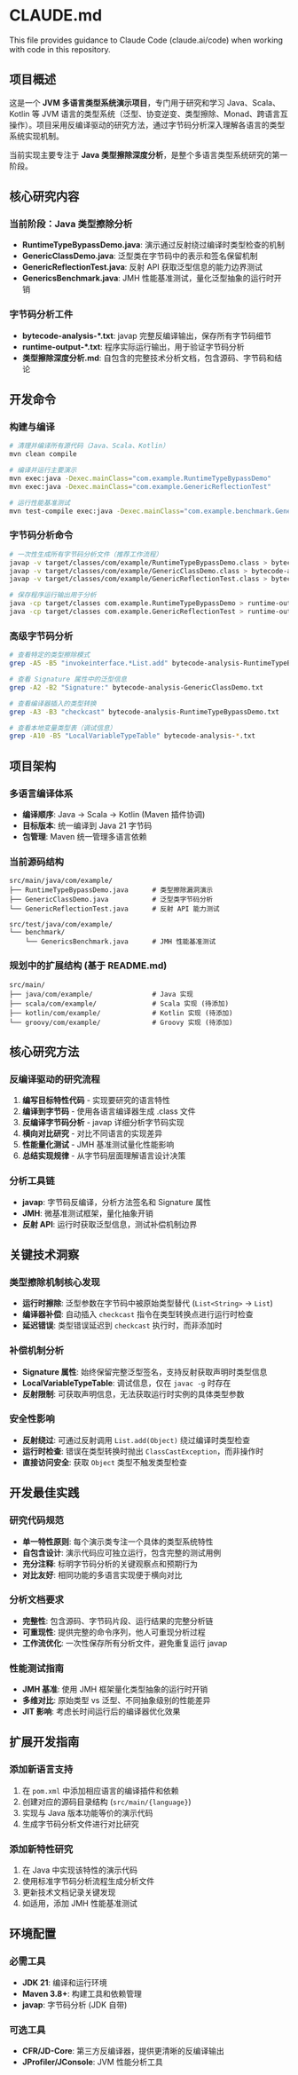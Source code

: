 # CLAUDE.md

This file provides guidance to Claude Code (claude.ai/code) when working with code in this repository.

## 项目概述

这是一个 **JVM 多语言类型系统演示项目**，专门用于研究和学习 Java、Scala、Kotlin 等 JVM 语言的类型系统（泛型、协变逆变、类型擦除、Monad、跨语言互操作）。项目采用反编译驱动的研究方法，通过字节码分析深入理解各语言的类型系统实现机制。

当前实现主要专注于 **Java 类型擦除深度分析**，是整个多语言类型系统研究的第一阶段。

## 核心研究内容

### 当前阶段：Java 类型擦除分析
- **RuntimeTypeBypassDemo.java**: 演示通过反射绕过编译时类型检查的机制
- **GenericClassDemo.java**: 泛型类在字节码中的表示和签名保留机制
- **GenericReflectionTest.java**: 反射 API 获取泛型信息的能力边界测试
- **GenericsBenchmark.java**: JMH 性能基准测试，量化泛型抽象的运行时开销

### 字节码分析工件
- **bytecode-analysis-*.txt**: javap 完整反编译输出，保存所有字节码细节
- **runtime-output-*.txt**: 程序实际运行输出，用于验证字节码分析
- **类型擦除深度分析.md**: 自包含的完整技术分析文档，包含源码、字节码和结论

## 开发命令

### 构建与编译
```bash
# 清理并编译所有源代码（Java、Scala、Kotlin）
mvn clean compile

# 编译并运行主要演示
mvn exec:java -Dexec.mainClass="com.example.RuntimeTypeBypassDemo"
mvn exec:java -Dexec.mainClass="com.example.GenericReflectionTest"

# 运行性能基准测试
mvn test-compile exec:java -Dexec.mainClass="com.example.benchmark.GenericsBenchmark"
```

### 字节码分析命令
```bash
# 一次性生成所有字节码分析文件（推荐工作流程）
javap -v target/classes/com/example/RuntimeTypeBypassDemo.class > bytecode-analysis-RuntimeTypeBypassDemo.txt
javap -v target/classes/com/example/GenericClassDemo.class > bytecode-analysis-GenericClassDemo.txt  
javap -v target/classes/com/example/GenericReflectionTest.class > bytecode-analysis-GenericReflectionTest.txt

# 保存程序运行输出用于分析
java -cp target/classes com.example.RuntimeTypeBypassDemo > runtime-output-RuntimeTypeBypassDemo.txt 2>&1
java -cp target/classes com.example.GenericReflectionTest > runtime-output-GenericReflectionTest.txt 2>&1
```

### 高级字节码分析
```bash
# 查看特定的类型擦除模式
grep -A5 -B5 "invokeinterface.*List.add" bytecode-analysis-RuntimeTypeBypassDemo.txt

# 查看 Signature 属性中的泛型信息
grep -A2 -B2 "Signature:" bytecode-analysis-GenericClassDemo.txt

# 查看编译器插入的类型转换
grep -A3 -B3 "checkcast" bytecode-analysis-RuntimeTypeBypassDemo.txt

# 查看本地变量类型表（调试信息）
grep -A10 -B5 "LocalVariableTypeTable" bytecode-analysis-*.txt
```

## 项目架构

### 多语言编译体系
- **编译顺序**: Java → Scala → Kotlin (Maven 插件协调)
- **目标版本**: 统一编译到 Java 21 字节码
- **包管理**: Maven 统一管理多语言依赖

### 当前源码结构
```
src/main/java/com/example/
├── RuntimeTypeBypassDemo.java      # 类型擦除漏洞演示 
├── GenericClassDemo.java           # 泛型类字节码分析
└── GenericReflectionTest.java      # 反射 API 能力测试

src/test/java/com/example/
└── benchmark/
    └── GenericsBenchmark.java      # JMH 性能基准测试
```

### 规划中的扩展结构 (基于 README.md)
```
src/main/
├── java/com/example/               # Java 实现
├── scala/com/example/              # Scala 实现 (待添加)
├── kotlin/com/example/             # Kotlin 实现 (待添加)
└── groovy/com/example/             # Groovy 实现 (待添加)
```

## 核心研究方法

### 反编译驱动的研究流程
1. **编写目标特性代码** - 实现要研究的语言特性
2. **编译到字节码** - 使用各语言编译器生成 .class 文件
3. **反编译字节码分析** - javap 详细分析字节码实现
4. **横向对比研究** - 对比不同语言的实现差异
5. **性能量化测试** - JMH 基准测试量化性能影响
6. **总结实现规律** - 从字节码层面理解语言设计决策

### 分析工具链
- **javap**: 字节码反编译，分析方法签名和 Signature 属性
- **JMH**: 微基准测试框架，量化抽象开销
- **反射 API**: 运行时获取泛型信息，测试补偿机制边界

## 关键技术洞察

### 类型擦除机制核心发现
- **运行时擦除**: 泛型参数在字节码中被原始类型替代 (`List<String>` → `List`)
- **编译器补偿**: 自动插入 `checkcast` 指令在类型转换点进行运行时检查
- **延迟错误**: 类型错误延迟到 `checkcast` 执行时，而非添加时

### 补偿机制分析
- **Signature 属性**: 始终保留完整泛型签名，支持反射获取声明时类型信息
- **LocalVariableTypeTable**: 调试信息，仅在 `javac -g` 时存在
- **反射限制**: 可获取声明信息，无法获取运行时实例的具体类型参数

### 安全性影响
- **反射绕过**: 可通过反射调用 `List.add(Object)` 绕过编译时类型检查
- **运行时检查**: 错误在类型转换时抛出 `ClassCastException`，而非操作时
- **直接访问安全**: 获取 `Object` 类型不触发类型检查

## 开发最佳实践

### 研究代码规范
- **单一特性原则**: 每个演示类专注一个具体的类型系统特性
- **自包含设计**: 演示代码应可独立运行，包含完整的测试用例
- **充分注释**: 标明字节码分析的关键观察点和预期行为
- **对比友好**: 相同功能的多语言实现便于横向对比

### 分析文档要求
- **完整性**: 包含源码、字节码片段、运行结果的完整分析链
- **可重现性**: 提供完整的命令序列，他人可重现分析过程
- **工作流优化**: 一次性保存所有分析文件，避免重复运行 javap

### 性能测试指南
- **JMH 基准**: 使用 JMH 框架量化类型抽象的运行时开销
- **多维对比**: 原始类型 vs 泛型、不同抽象级别的性能差异
- **JIT 影响**: 考虑长时间运行后的编译器优化效果

## 扩展开发指南

### 添加新语言支持
1. 在 `pom.xml` 中添加相应语言的编译插件和依赖
2. 创建对应的源码目录结构 (`src/main/{language}`)
3. 实现与 Java 版本功能等价的演示代码
4. 生成字节码分析文件进行对比研究

### 添加新特性研究
1. 在 Java 中实现该特性的演示代码
2. 使用标准字节码分析流程生成分析文件
3. 更新技术文档记录关键发现
4. 如适用，添加 JMH 性能基准测试

## 环境配置

### 必需工具
- **JDK 21**: 编译和运行环境
- **Maven 3.8+**: 构建工具和依赖管理
- **javap**: 字节码分析 (JDK 自带)

### 可选工具
- **CFR/JD-Core**: 第三方反编译器，提供更清晰的反编译输出
- **JProfiler/JConsole**: JVM 性能分析工具